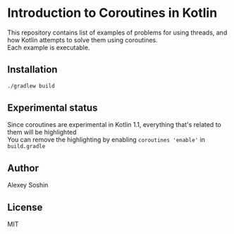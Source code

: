 # Introduction to Coroutines in Kotlin

This repository contains list of examples of problems for using threads, and how Kotlin attempts to solve them using coroutines. <br />
Each example is executable.


## Installation
```bash
./gradlew build
```

## Experimental status
Since coroutines are experimental in Kotlin 1.1, everything that's related to them will be highlighted<br />
You can remove the highlighting by enabling `coroutines 'enable'` in `build.gradle`

## Author
Alexey Soshin

## License 
MIT